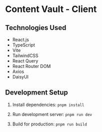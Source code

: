 # Content Vault - Client

## Technologies Used

- React.js
- TypeScript
- Vite
- TailwindCSS
- React Query
- React Router DOM
- Axios
- DaisyUI

## Development Setup

1. Install dependencies:
   `pnpm install`

2. Run development server:
   `pnpm run dev`

3. Build for production:
   `pnpm run build`
